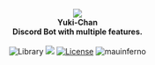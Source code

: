 <p align="center">
    <img src="https://files.catbox.moe/gxyqf0.png"><br>
    <b>Yuki-Chan</b><br>
    <b>Discord Bot with multiple features.</b>
    <br><br>
    <img src="https://img.shields.io/badge/library-discord.js-blue.svg?style=flat-square" alt="Library">
    <a href="https://david-dm.org/request/request" title="dependencies status"><img src="https://david-dm.org/request/request/status.svg"/></a>
    <a href="https://github.com/meggatbh/yuki/blob/master/LICENSE"><img src="https://img.shields.io/github/license/meggatbh/yuki?style=flat-square" alt="License"></a>
    <a><img src="https://img.shields.io/badge/Associated%20with%20mauinferno-0C0C0C.svg?style=flat-square" alt="mauinferno"></a>
</p>